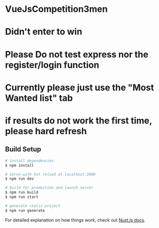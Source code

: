 # VueJsCompetition3men

# Didn't enter to win
# Please Do not test express nor the register/login function
# Currently please just use the "Most Wanted list" tab

# if results do not work the first time, please hard refresh


## Build Setup

```bash
# install dependencies
$ npm install

# serve with hot reload at localhost:3000
$ npm run dev

# build for production and launch server
$ npm run build
$ npm run start

# generate static project
$ npm run generate
```

For detailed explanation on how things work, check out [Nuxt.js docs](https://nuxtjs.org).
